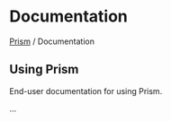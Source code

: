 # Documentation

<!-- prism:generate:breadcrumbs -->
[Prism](../README.md) / Documentation
<!-- /prism:generate:breadcrumbs -->

## Using Prism

End-user documentation for using Prism.

...

<!-- prism:metadata
---
title: Documentation
path: documentation/README.md
generator_types:
  - breadcrumbs
---
-->

